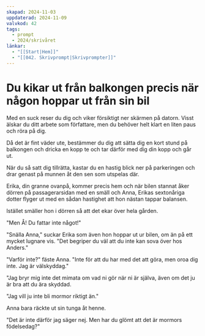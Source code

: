 ```yaml
---
skapad: 2024-11-03
uppdaterad: 2024-11-09
valvkod: 42
tags:
  - prompt
  - 2024/skrivåret
länkar:
  - "[[Start|Hem]]"
  - "[[042. Skrivprompt|Skrivprompter]]"
---
```

# Du kikar ut från balkongen precis när någon hoppar ut från sin bil

Med en suck reser du dig och viker försiktigt ner skärmen på datorn. Visst älskar du ditt arbete som författare, men du behöver helt klart en liten paus och röra på dig.

Då det är fint väder ute, bestämmer du dig att sätta dig en kort stund på balkongen och dricka en kopp te och tar därför med dig din kopp och går ut.

När du så satt dig tillrätta, kastar du en hastig blick ner på parkeringen och drar genast på munnen åt den sen som utspelas där.

Erika, din granne ovanpå, kommer precis hem och när bilen stannat åker dörren på passagerarsidan med en smäll och Anna, Erikas sextonåriga dotter flyger ut med en sådan hastighet att hon nästan tappar balansen.

Istället smäller hon i dörren så att det ekar över hela gården.

"Men Å! Du fattar inte något!"

"Snälla Anna," suckar Erika som även hon hoppar ut ur bilen, om än på ett mycket lugnare vis. "Det begriper du väl att du inte kan sova över hos Anders."

"Varför inte?" fäste Anna. "Inte för att du har med det att göra, men oroa dig inte. Jag är välskyddag."

"Jag bryr mig inte det mimata om vad ni gör när ni är själva, även om det ju är bra att du ära skyddad.

"Jag vill ju inte bli mormor riktigt än."

Anna bara räckte ut sin tunga åt henne.

"Det är inte därför jag säger nej. Men har du glömt att det är mormors födelsedag?"